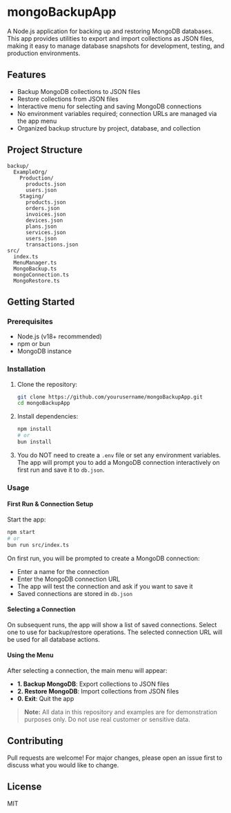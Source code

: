 # mongoBackupApp

A Node.js application for backing up and restoring MongoDB databases. This app provides utilities to export and import collections as JSON files, making it easy to manage database snapshots for development, testing, and production environments.

## Features
- Backup MongoDB collections to JSON files
- Restore collections from JSON files
- Interactive menu for selecting and saving MongoDB connections
- No environment variables required; connection URLs are managed via the app menu
- Organized backup structure by project, database, and collection

## Project Structure
```
backup/
  ExampleOrg/
    Production/
      products.json
      users.json
    Staging/
      products.json
      orders.json
      invoices.json
      devices.json
      plans.json
      services.json
      users.json
      transactions.json
src/
  index.ts
  MenuManager.ts
  MongoBackup.ts
  mongoConnection.ts
  MongoRestore.ts
```

## Getting Started

### Prerequisites
- Node.js (v18+ recommended)
- npm or bun
- MongoDB instance

### Installation
1. Clone the repository:
   ```sh
   git clone https://github.com/yourusername/mongoBackupApp.git
   cd mongoBackupApp
   ```
2. Install dependencies:
   ```sh
   npm install
   # or
   bun install
   ```
3. You do NOT need to create a `.env` file or set any environment variables. The app will prompt you to add a MongoDB connection interactively on first run and save it to `db.json`.

### Usage

#### First Run & Connection Setup
Start the app:
```sh
npm start
# or
bun run src/index.ts
```
On first run, you will be prompted to create a MongoDB connection:
- Enter a name for the connection
- Enter the MongoDB connection URL
- The app will test the connection and ask if you want to save it
- Saved connections are stored in `db.json`

#### Selecting a Connection
On subsequent runs, the app will show a list of saved connections. Select one to use for backup/restore operations. The selected connection URL will be used for all database actions.

#### Using the Menu
After selecting a connection, the main menu will appear:
- **1. Backup MongoDB**: Export collections to JSON files
- **2. Restore MongoDB**: Import collections from JSON files
- **0. Exit**: Quit the app

> **Note:** All data in this repository and examples are for demonstration purposes only. Do not use real customer or sensitive data.

## Contributing
Pull requests are welcome! For major changes, please open an issue first to discuss what you would like to change.

## License
MIT
